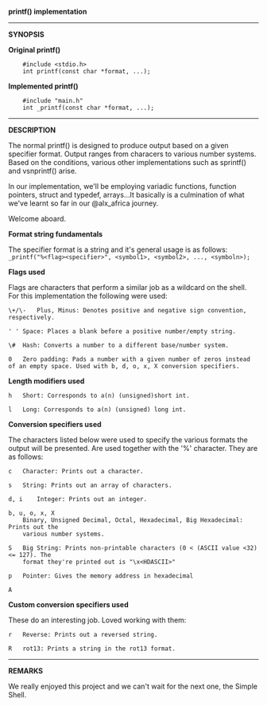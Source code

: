 __printf() implementation__

-----------------------------------------------------------------------------------------------

__SYNOPSIS__

**Original printf()**
```
	#include <stdio.h>
	int printf(const char *format, ...);
```

**Implemented printf()**
```
	#include "main.h"
	int _printf(const char *format, ...);
```

-----------------------------------------------------------------------------------------------

__DESCRIPTION__

The normal printf() is designed to produce output based on a given specifier format.
Output ranges from characers to various number systems. Based on the conditions, various
other implementations such as sprintf() and vsnprintf() arise.

In our implementation, we'll be employing variadic functions, function pointers, struct
and typedef, arrays...It basically is a culmination of what we've learnt so far in our
@alx\_africa journey.

Welcome aboard.

**Format string fundamentals**
	
The specifier format is a string and it's general usage is as follows:
		```
			_printf("%<flag><specifier>", <symbol1>, <symbol2>, ..., <symboln>);
		```

**Flags used**
	
Flags are characters that perform a similar job as a wildcard on the shell. For this
implementation the following were used:

	\+/\-	Plus, Minus: Denotes positive and negative sign convention, respectively.

	' '	Space: Places a blank before a positive number/empty string.

	\#	Hash: Converts a number to a different base/number system.

	0	Zero padding: Pads a number with a given number of zeros instead of an empty space. Used with b, d, o, x, X conversion specifiers.

**Length modifiers used**
	
	h	Short: Corresponds to a(n) (unsigned)short int.

	l	Long: Corresponds to a(n) (unsigned) long int.

**Conversion specifiers used**
	
The characters listed below were used to specify the various formats the output will
be presented. Are used together with the '%' character. They are as follows:

	c	Character: Prints out a character.

	s	String: Prints out an array of characters.

	d, i	Integer: Prints out an integer.

	b, u, o, x, X
		Binary, Unsigned Decimal, Octal, Hexadecimal, Big Hexadecimal: Prints out the
		various number systems.

	S	Big String: Prints non-printable characters (0 < (ASCII value <32) <= 127). The
		format they're printed out is "\x<HDASCII>"

	p	Pointer: Gives the memory address in hexadecimal

	A
**Custom conversion specifiers used**
	
These do an interesting job. Loved working with them:

	r	Reverse: Prints out a reversed string.

	R	rot13: Prints a string in the rot13 format.

-----------------------------------------------------------------------------------------------

__REMARKS__
	
We really enjoyed this project and we can't wait for the next one, the Simple Shell.
